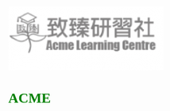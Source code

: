 <secction>
<img src="logo/8D3C961C-A464-4076-8F99-F14F56469212.png" align="middle">  
<p align="Centre"><h1><font face="verdana" color="green">ACME</h1></p>
<section/>
